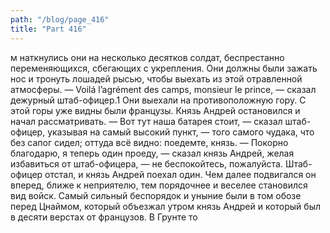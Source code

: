 ```yaml
---
path: "/blog/page_416"
title: "Part 416"
---
```


м наткнулись они на несколько десятков солдат, беспрестанно переменяющихся, сбегающих с укрепления. Они должны были зажать нос и тронуть лошадей рысью, чтобы выехать из этой отравленной атмосферы.
— Voilá l’agrément des camps, monsieur le prince, — сказал дежурный штаб-офицер.1
Они выехали на противоположную гору. С этой горы уже видны были французы. Князь Андрей остановился и начал рассматривать.
— Вот тут наша батарея стоит, — сказал штаб-офицер, указывая на самый высокий пункт, — того самого чудака, что без сапог сидел; оттуда всё видно: поедемте, князь.
— Покорно благодарю, я теперь один проеду, — сказал князь Андрей, желая избавиться от штаб-офицера, — не беспокойтесь, пожалуйста.
Штаб-офицер отстал, и князь Андрей поехал один.
Чем далее подвигался он вперед, ближе к неприятелю, тем порядочнее и веселее становился вид войск. Самый сильный беспорядок и уныние были в том обозе перед Цнаймом, который объезжал утром князь Андрей и который был в десяти верстах от французов. В Грунте то
